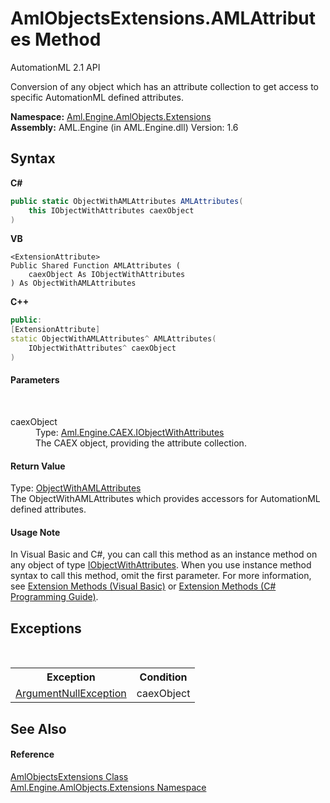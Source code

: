 # AmlObjectsExtensions.AMLAttributes Method 
AutomationML 2.1 API 

Conversion of any object which has an attribute collection to get access to specific AutomationML defined attributes.

**Namespace:**&nbsp;<a href="N_Aml_Engine_AmlObjects_Extensions">Aml.Engine.AmlObjects.Extensions</a><br />**Assembly:**&nbsp;AML.Engine (in AML.Engine.dll) Version: 1.6

## Syntax

**C#**<br />
``` C#
public static ObjectWithAMLAttributes AMLAttributes(
	this IObjectWithAttributes caexObject
)
```

**VB**<br />
``` VB
<ExtensionAttribute>
Public Shared Function AMLAttributes ( 
	caexObject As IObjectWithAttributes
) As ObjectWithAMLAttributes
```

**C++**<br />
``` C++
public:
[ExtensionAttribute]
static ObjectWithAMLAttributes^ AMLAttributes(
	IObjectWithAttributes^ caexObject
)
```


#### Parameters
&nbsp;<dl><dt>caexObject</dt><dd>Type: <a href="T_Aml_Engine_CAEX_IObjectWithAttributes">Aml.Engine.CAEX.IObjectWithAttributes</a><br />The CAEX object, providing the attribute collection.</dd></dl>

#### Return Value
Type: <a href="T_Aml_Engine_AmlObjects_ObjectWithAMLAttributes">ObjectWithAMLAttributes</a><br />The ObjectWithAMLAttributes which provides accessors for AutomationML defined attributes.

#### Usage Note
In Visual Basic and C#, you can call this method as an instance method on any object of type <a href="T_Aml_Engine_CAEX_IObjectWithAttributes">IObjectWithAttributes</a>. When you use instance method syntax to call this method, omit the first parameter. For more information, see <a href="https://docs.microsoft.com/dotnet/visual-basic/programming-guide/language-features/procedures/extension-methods" target="_blank" rel="noopener noreferrer">Extension Methods (Visual Basic)</a> or <a href="https://docs.microsoft.com/dotnet/csharp/programming-guide/classes-and-structs/extension-methods" target="_blank" rel="noopener noreferrer">Extension Methods (C# Programming Guide)</a>.

## Exceptions
&nbsp;<table><tr><th>Exception</th><th>Condition</th></tr><tr><td><a href="https://docs.microsoft.com/dotnet/api/system.argumentnullexception" target="_parent" rel="noopener noreferrer">ArgumentNullException</a></td><td>caexObject</td></tr></table>

## See Also


#### Reference
<a href="T_Aml_Engine_AmlObjects_Extensions_AmlObjectsExtensions">AmlObjectsExtensions Class</a><br /><a href="N_Aml_Engine_AmlObjects_Extensions">Aml.Engine.AmlObjects.Extensions Namespace</a><br />